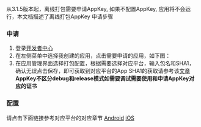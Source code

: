 从3.1.5版本起，离线打包需要申请AppKey, 如果不配置AppKey, 应用将不会运行，本文档描述了离线打包AppKey 申请步骤
### 申请
1. 登录[开发者中心](dev.dcloud.net.cn)
2. 在左侧菜单中选择我创建的应用，点击需要申请的应用，如下图：
3. 在应用管理界面选择打包配置，根据需要选择对应平台，输入包名和SHA1，确认无误点击保存，即可获取到对应平台的App 
    SHA1的获取请参考该[文章](https://ask.dcloud.net.cn/article/35777)
    **AppKey不区分debug和release模式如需要调试需要使用和申请AppKey对应的证书**
### 配置
请点击下面链接参考对应平台的对应章节
[Android](https://nativesupport.dcloud.net.cn/AppDocs/usesdk/android?id=%e9%85%8d%e7%bd%ae%e5%b7%a5%e7%a8%8b)
[iOS](https://nativesupport.dcloud.net.cn/AppDocs/usesdk/ios)
   
